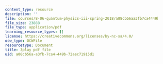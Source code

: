```yaml
---
content_type: resource
description: ''
file: courses/8-06-quantum-physics-iii-spring-2018/a08cb56aa3fb7ca4449b72aec71915d1_GZzrMyY01tE.pdf
file_size: 23888
file_type: application/pdf
learning_resource_types: []
license: https://creativecommons.org/licenses/by-nc-sa/4.0/
ocw_type: OCWFile
resourcetype: Document
title: 3play pdf file
uid: a08cb56a-a3fb-7ca4-449b-72aec71915d1
---
```

